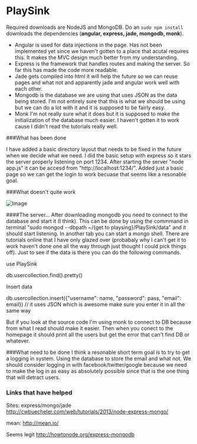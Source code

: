 PlaySink
====

Required downloads are NodeJS and MongoDB. Do an `sudo npm install` downloads the dependencies (**angular, express, jade, mongodb, monk**). 

- Angular is used for data injections in the page. Has not been implemented yet since we haven't gotten to a place that acutal requires this. It makes the MVC design much better from my understanding. 
- Express is the framework that handles routes and making the server. So far this has made the code more readable. 
- Jade gets compiled into html it will help the future so we can reuse pages and what not and apparently jade and angular work well with each other. 
- Mongodb is the database we are using that uses JSON as the data being stored. I'm not entirely sure that this is what we should be using but we can do a lot with it and it is supposed to be fairly easy. 
- Monk I'm not really sure what it does but it is supposed to make the initialization of the database much easier. I haven't gotten it to work cause I didn't read the tutorials really well.

###What has been done

I have added a basic directory layout that needs to be fixed in the future when we decide what we need. I did the basic setup with express so it stars the server properly listening on port 1234. After starting the server "node app.js" it can be accesd from "http://localhost:1234/". Added just a basic page so we can get the login to work becuase that seems like a resonable goal.

###What doesn't quite work

![Image](https://raw.github.com/karan/PlaySink/master/docs-internal/img/dashboard.png)

####The server...
After downloading mongodb you need to connect to the database and start it (I think). This can be done by using the commmand in terminal "sudo mongod --dbpath ~/{get to playsing}/PlaySink/data" and it should start listening. In another tab you can start a mongo shell. There are tutorials online that I have only glazed over (probabaly why I can't get it to work haven't done one all the way through just thought I could pick things off). Just to see if the data is there you can do the following commands.

use PlaySink

db.usercollection.find().pretty()

Insert data

db.usercollection.insert({"username": name, "password": pass, "email": email}) // it uses JSON which is awesome make sure you enter it in all the same way

But if you look at the source code I'm using monk to connect to DB because from what I read should make it easier. Then when you conect to the homepage it should print all the users but get the error that can't find DB or whatever.

###What need to be done
I think a resonable short term goal is to try to get a logging in system. Using the database to store the email and what not. We should consider logging in with facebook/twitter/google because we need to make the log in as easy as absolutely possible since that is the one thing that will detract users.

### Links that have helped
Sites:
express/mongo/jade
http://cwbuecheler.com/web/tutorials/2013/node-express-mongo/

mean:
http://mean.io/

Seems legit
http://howtonode.org/express-mongodb
